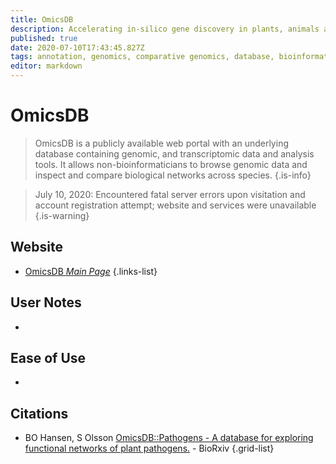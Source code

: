 ```yaml
---
title: OmicsDB
description: Accelerating in-silico gene discovery in plants, animals and microbes.
published: true
date: 2020-07-10T17:43:45.827Z
tags: annotation, genomics, comparative genomics, database, bioinformatics, co-expression, functional annotation
editor: markdown
---
```


# OmicsDB

> OmicsDB is a publicly available web portal with an underlying database containing genomic, and transcriptomic data and analysis tools. It allows non-bioinformaticians to browse genomic data and inspect and compare biological networks across species.
{.is-info}

 > July 10, 2020: Encountered fatal server errors upon visitation and account registration attempt; website and services were unavailable
{.is-warning}

## Website 

- [OmicsDB *Main Page*](https://www.omicsdb.org/)
 {.links-list}

## User Notes
- 

## Ease of Use
- 


## Citations

- BO Hansen, S Olsson [OmicsDB::Pathogens - A database for exploring functional networks of plant pathogens.](https://www.biorxiv.org/content/10.1101/2020.03.18.979971v2.abstract)  - BioRxiv
{.grid-list}